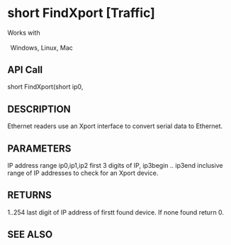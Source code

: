 # short FindXport [Traffic]

Works with <p class="s1" style="padding-top: 2pt;padding-left: 5pt;text-indent: 0pt;text-align: left;"><a name="bookmark13">&zwnj;</a>Windows, Linux, Mac<a name="bookmark14">&zwnj;</a></p>

## API Call
short FindXport(short ip0,
## DESCRIPTION
Ethernet readers use an Xport interface to convert serial data to Ethernet.

## PARAMETERS
IP address range ip0,ip1,ip2 first 3 digits of IP, ip3begin .. ip3end inclusive range of IP addresses to check for an Xport device.

## RETURNS
1..254 last digit of IP address of firstt found device. If none found return 0.

## SEE ALSO


